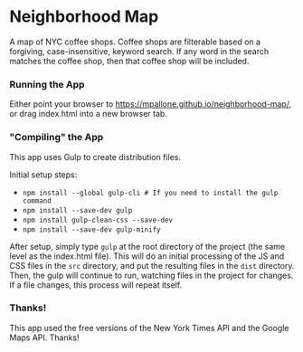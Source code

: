# Neighborhood Map
A map of NYC coffee shops. Coffee shops are filterable based on a forgiving, case-insensitive, keyword search. If any word in the search matches the coffee shop, then that coffee shop will be included.

### Running the App
Either point your browser to https://mpallone.github.io/neighborhood-map/, or drag index.html into a new browser tab.

### "Compiling" the App
This app uses Gulp to create distribution files.

Initial setup steps:
* `npm install --global gulp-cli # If you need to install the gulp command`
* `npm install --save-dev gulp`
* `npm install gulp-clean-css --save-dev`
* `npm install --save-dev gulp-minify`

After setup, simply type `gulp` at the root directory of the project (the same level as the index.html file). This will do an initial processing of the JS and CSS files in the `src` directory, and put the resulting files in the `dist` directory. Then, the gulp will continue to run, watching files in the project for changes. If a file changes, this process will repeat itself.

### Thanks!
This app used the free versions of the New York Times API and the Google Maps API. Thanks!


